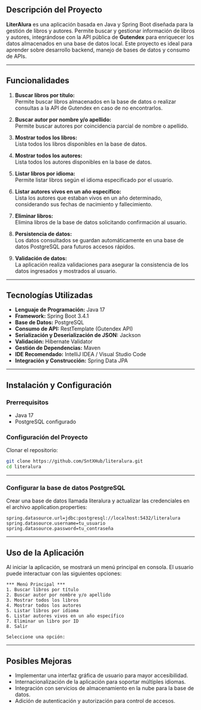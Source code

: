 ## Descripción del Proyecto

**LiterAlura** es una aplicación basada en Java y Spring Boot diseñada para la gestión de libros y autores. Permite buscar y gestionar información de libros y autores, integrándose con la API pública de **Gutendex** para enriquecer los datos almacenados en una base de datos local. Este proyecto es ideal para aprender sobre desarrollo backend, manejo de bases de datos y consumo de APIs.

---

## Funcionalidades

1. **Buscar libros por título:**  
   Permite buscar libros almacenados en la base de datos o realizar consultas a la API de Gutendex en caso de no encontrarlos.

2. **Buscar autor por nombre y/o apellido:**  
   Permite buscar autores por coincidencia parcial de nombre o apellido.

3. **Mostrar todos los libros:**  
   Lista todos los libros disponibles en la base de datos.

4. **Mostrar todos los autores:**  
   Lista todos los autores disponibles en la base de datos.

5. **Listar libros por idioma:**  
   Permite listar libros según el idioma especificado por el usuario.

6. **Listar autores vivos en un año específico:**  
   Lista los autores que estaban vivos en un año determinado, considerando sus fechas de nacimiento y fallecimiento.

7. **Eliminar libros:**  
   Elimina libros de la base de datos solicitando confirmación al usuario.

8. **Persistencia de datos:**  
   Los datos consultados se guardan automáticamente en una base de datos PostgreSQL para futuros accesos rápidos.

9. **Validación de datos:**  
   La aplicación realiza validaciones para asegurar la consistencia de los datos ingresados y mostrados al usuario.

---

## Tecnologías Utilizadas

- **Lenguaje de Programación:** Java 17
- **Framework:** Spring Boot 3.4.1
- **Base de Datos:** PostgreSQL
- **Consumo de API:** RestTemplate (Gutendex API)
- **Serialización y Deserialización de JSON:** Jackson
- **Validación:** Hibernate Validator
- **Gestión de Dependencias:** Maven
- **IDE Recomendado:** IntelliJ IDEA / Visual Studio Code
- **Integración y Construcción:** Spring Data JPA

---

## Instalación y Configuración

### **Prerrequisitos**
- Java 17
- PostgreSQL configurado

### Configuración del Proyecto

Clonar el repositorio:
   ```bash
   git clone https://github.com/SntXHub/literalura.git
   cd literalura
   ```
---

### Configurar la base de datos PostgreSQL

Crear una base de datos llamada literalura y actualizar las credenciales en el archivo application.properties:
   ```plain
spring.datasource.url=jdbc:postgresql://localhost:5432/literalura
spring.datasource.username=tu_usuario
spring.datasource.password=tu_contraseña
   ```

---

## Uso de la Aplicación
Al iniciar la aplicación, se mostrará un menú principal en consola. El usuario puede interactuar con las siguientes opciones:

   ```plain
*** Menú Principal ***
1. Buscar libros por título
2. Buscar autor por nombre y/o apellido
3. Mostrar todos los libros
4. Mostrar todos los autores
5. Listar libros por idioma
6. Listar autores vivos en un año específico
7. Eliminar un libro por ID
8. Salir

Seleccione una opción:
   ```
---

## Posibles Mejoras

- Implementar una interfaz gráfica de usuario para mayor accesibilidad.
- Internacionalización de la aplicación para soportar múltiples idiomas.
- Integración con servicios de almacenamiento en la nube para la base de datos.
- Adición de autenticación y autorización para control de accesos.







   
